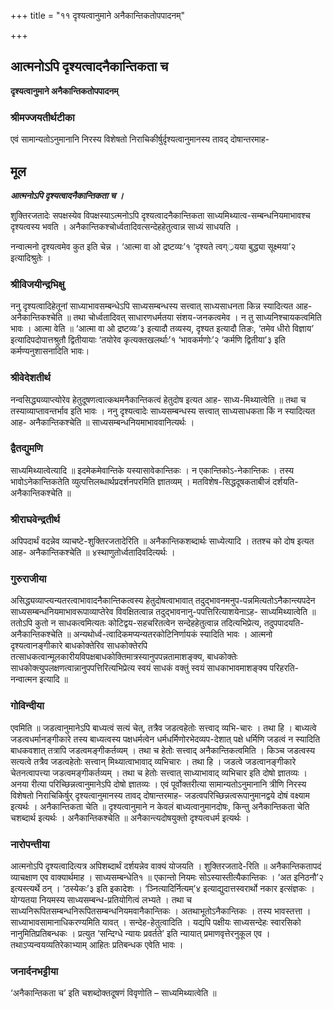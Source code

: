 +++
title = "११ दृश्यत्वानुमाने अनैकान्तिकतोपपादनम्"

+++


## आत्मनोऽपि दृश्यत्वादनैकान्तिकता च

**दृश्यत्वानुमाने अनैकान्तिकतोपपादनम्**

### **श्रीमज्जयतीर्थटीका**

एवं सामान्यतोऽनुमानानि निरस्य विशेषतो निराचिकीर्षुर्दृश्यत्वानुमानस्य तावद् दोषान्तरमाह-

## **मूल**

***आत्मनोऽपि दृश्यत्वादनैकान्तिकता च ।***

शुक्तिरजतादेः सपक्षस्येव विपक्षस्याऽत्मनोऽपि दृश्यत्वादनैकान्तिकता साध्यमिथ्यात्व-सम्बन्धनियमाभावश्च दृश्यत्वस्य भवति । अनैकान्तिकश्चोर्ध्वतादिवत्सन्देहहेतुत्वान्न साध्यं साधयति ।

नन्वात्मनो दृश्यत्वमेव कुत इति चेन्न । ‘आत्मा वा ओ द्रष्टव्यः’१ ‘दृश्यते त्वग््रयया बुद्ध्या सूक्ष्मया’२ इत्यादिश्रुतेः ।

### **श्रीविजयीन्द्रभिक्षु**

ननु दृश्यत्वादिहेतूनां साध्याभावसम्बन्धेऽपि साध्यसम्बन्धस्य सत्त्वात् साध्यसाधनता किन्न स्यादित्यत आह- अनैकान्तिकश्चेति ॥ तथा चोर्ध्वतादिवत् साधारणधर्मतया संशय-जनकत्वमेव । न तु साध्यनिश्चायकत्वमिति भावः । आत्मा वेति ॥ ‘आत्मा वा ओ द्रष्टव्यः’३ इत्यादौ तव्यस्य, दृश्यत इत्यादौ तिङः, ‘तमेव धीरो विज्ञाय’ इत्यादिपदोपात्तश्रुतौ द्वितीयायाः ‘तयोरेव कृत्यक्तखलर्थाः’१ ‘भावकर्मणोः’२ ‘कर्मणि द्वितीया’३ इति कर्मण्यनुशासनादिति भावः।

### **श्रीवेदेशतीर्थ**

नन्वसिद्ध्यव्याप्त्योरेव हेतुदूषणत्वात्कथमनैकान्तिकत्वं हेतुदोष इत्यत आह- साध्य-मिथ्यात्वेति ॥ तथा च तस्याव्याप्तावन्तर्भाव इति भावः । ननु दृश्यत्वादेः साध्यसम्बन्धस्य सत्त्वात् साध्यसाधकता किं न स्यादित्यत आह- अनैकान्तिकश्चेति ॥ साध्यसम्बन्धनियमाभाववानित्यर्थः ।

### **द्वैतद्युमणि**

साध्यमिथ्यात्वेत्यादि ॥ इदमेकमेवान्तिके यस्यासावेकान्तिकः । न एकान्तिकोऽ-नेकान्तिकः । तस्य भावोऽनेकान्तिकतेति व्युत्पत्तिलब्धार्थप्रदर्शनपरमिति ज्ञातव्यम् । मतविशेष-सिद्धदूषकताबीजं दर्शयति- अनैकान्तिकश्चेति ॥

### **श्रीराघवेन्द्रतीर्थ**

अपिपदार्थं वदन्नेव व्याचष्टे-शुक्तिरजतादेरिति ॥ अनैकान्तिकशब्दार्थः साध्येत्यादि । ततश्च को दोष इत्यत आह- अनैकान्तिकश्चेति ॥ ४स्थाणुतोर्ध्वतादिवदित्यर्थः ।

### **गुरुराजीया**

असिद्ध्यव्याप्त्यन्यतरत्वाभावादनैकान्तिकत्वस्य हेतुदोषत्वाभावात् तदुद्भावनमनुप-पन्नमित्यतोऽनैकान्त्यपदेन साध्यसम्बन्धनियमाभावरूपाव्याप्तेरेव विवक्षितत्वान्न तदुद्भावनानु-पपत्तिरित्याशयेनाऽह- साध्यमिथ्यात्वेति ॥ ततोऽपि कुतो न साधकत्वमित्यतः कोटिद्वय-सहचरितत्वेन सन्देहहेतुत्वान्न तदित्यभिप्रेत्य, तदुपपादयति- अनैकान्तिकश्चेति ॥ अन्यथोर्ध्व-त्वादिकमप्यन्यतरकोटिनिर्णायकं स्यादिति भावः । आत्मनो दृश्यत्वानङ्गीकारे बाधकोक्तेरिव साधकोक्तेरपि तत्साधकत्वान्मूलकारीयविपक्षबाधकोक्तिमात्रस्यानुपपन्नतामाशङ्क्य, बाधकोक्तेः साधकोक्त्युपलक्षणत्वान्नानुपपत्तिरित्यभिप्रेत्य स्वयं साधकं वक्तुं स्वयं साधकाभावमाशङ्क्य परिहरति- नन्वात्मन इत्यादि ॥

### **गोविन्दीया**

एवमिति ॥ जडत्वानुमानेऽपि बाध्यत्वं सत्यं चेत्, तत्रैव जडत्वहेतोः सत्त्वाद् व्यभि-चारः । तथा हि । बाध्यत्वे जडत्वधर्मानङ्गीकारे तस्य बाध्यत्वस्य पक्षधर्मत्वेन धर्मधर्मिणोरभेदव्यप-देशात् पक्षे धर्मिणि जडत्वं न स्यादिति बाधकवशात् तत्रापि जडत्वमङ्गीकर्तव्यम् । तथा च हेतोः सत्त्वाद् अनैकान्तिकत्वमिति । किञ्च जडत्वस्य सत्यत्वे तत्रैव जडत्वहेतोः सत्त्वान् मिथ्यात्वाभावाद् व्यभिचारः । तथा हि । जडत्वे जडत्वानङ्गीकारे चेतनत्वापत्त्या जडत्वमङ्गीकर्तव्यम् । तथा च हेतोः सत्त्वात् साध्याभावाद् व्यभिचार इति दोषो ज्ञातव्यः । अनया रीत्या परिच्छिन्नत्वानुमानेऽपि दोषो ज्ञातव्यः । एवं पूर्वोक्तरीत्या सामान्यतोऽनुमानानि त्रीणि निरस्य विशेषतो निराचिकिर्षुर् दृश्यत्वानुमानस्य तावद् दोषान्तरमाह- जडत्वपरिच्छिन्नत्वरूपानुमानद्वये दोषं वक्ष्याम इत्यर्थः । अनैकान्तिकता चेति ॥ दृश्यत्वानुमाने न केवलं बाध्यत्वानुमानदोषः, किन्तु अनैकान्तिकता चेति चशब्दार्थ इत्यर्थः । अनैकान्तिकश्चेति ॥ अनैकान्त्यदोषयुक्तो दृश्यत्वधर्म इत्यर्थः ।

### **नारोपन्तीया**

आत्मनोऽपि दृश्यत्वादित्यत्र अपिशब्दार्थं दर्शयन्नेव वाक्यं योजयति । शुक्तिरजतादे-रिति ॥ अनैकान्तिकतापदं व्याचक्षाण एव वाक्यार्थमाह । साध्यसम्बन्धेति१ ॥ एकान्तो नियमः सोऽस्यास्तीत्यैकान्तिकः । ‘अत इनिठनौ’२ इत्यस्त्यर्थे ठन् । ‘ठस्येकः’३ इति इकादेशः । ‘ञ्नित्यादिर्नित्यम्’४ इत्याद्युदात्तस्वरार्थो नकार इत्संज्ञकः । योग्यतया नियमस्य साध्यसम्बन्ध-प्रतियोगित्वं लभ्यते । तथा च साध्यनिरूपितसम्बन्धनिरूपितसम्बन्धनियमवानैकान्तिकः । अतथाभूतोऽनैकान्तिकः । तस्य भावस्तत्ता । साध्याभावसामानाधिकरण्यमिति यावत् । सन्देह-हेतुत्वादिति । यद्यपि पक्षीयः साध्यसन्देहः स्वारसिको नानुमितिप्रतिबन्धकः । प्रत्युत ‘सन्दिग्धे न्यायः प्रवर्तते’ इति न्यायात् प्रमाणवृत्तेरनुकूल एव । तथाऽप्यन्वयव्यतिरेकाभ्याम् आहितः प्रतिबन्धक एवेति भावः ।

### **जनार्दनभट्टीया**

‘अनैकान्तिकता च’ इति चशब्दोक्तदूषणं विवृणोति – साध्यमिथ्यात्वेति ॥


